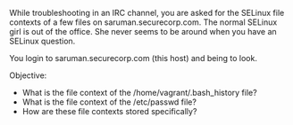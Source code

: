 

While troubleshooting in an IRC channel, you are asked for the SELinux file
contexts of a few files on saruman.securecorp.com. The normal SELinux girl is
out of the office. She never seems to be around when you have an SELinux
question.

You login to saruman.securecorp.com (this host) and being to look.

Objective:

* What is the file context of the /home/vagrant/.bash_history file?
* What is the file context of the /etc/passwd file?
* How are these file contexts stored specifically?

